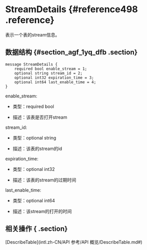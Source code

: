 # StreamDetails {#reference498 .reference}

表示一个表的stream信息。

## 数据结构 {#section_agf_1yq_dfb .section}

```language-xml
message StreamDetails {
    required bool enable_stream = 1;
    optional string stream_id = 2;
    optional int32 expiration_time = 3;
    optional int64 last_enable_time = 4;
}

```

enable\_stream:

-   类型：required bool

-   描述：该表是否打开stream


stream\_id:

-   类型：optional string

-   描述：该表的stream的id


expiration\_time:

-   类型：optional int32

-   描述：该表的stream的过期时间


last\_enable\_time:

-   类型：optional int64

-   描述：该stream的打开的时间


## 相关操作 { .section}

 [DescribeTable](intl.zh-CN/API 参考/API 概览/DescribeTable.md#) 

